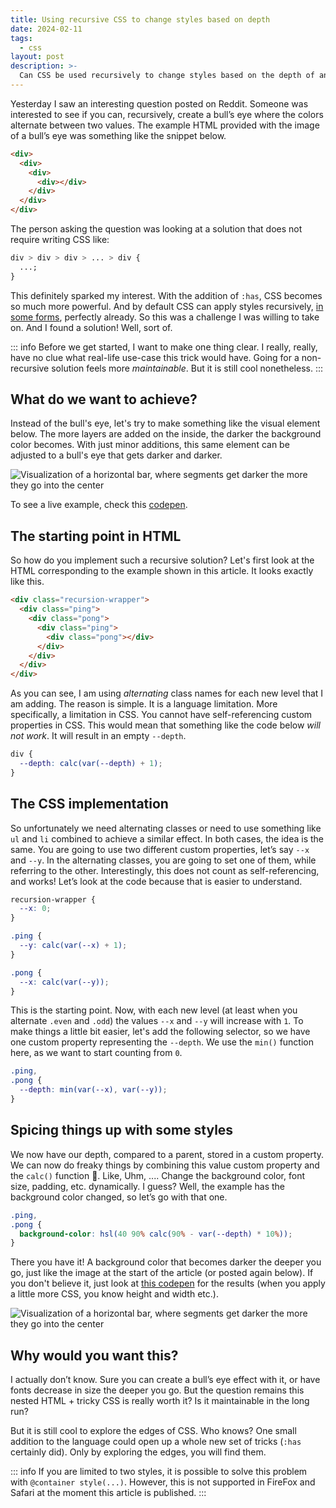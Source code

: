 ```yaml
---
title: Using recursive CSS to change styles based on depth
date: 2024-02-11
tags:
  - css
layout: post
description: >-
  Can CSS be used recursively to change styles based on the depth of an element in a container? Well it can, but it is a little tricky.
---
```


Yesterday I saw an interesting question posted on Reddit. Someone was interested to see if you can, recursively, create a bull’s eye where the colors alternate between two values. The example HTML provided with the image of a bull’s eye was something like the snippet below.

```html
<div>
  <div>
    <div>
      <div></div>
    </div>
  </div>
</div>
```

The person asking the question was looking at a solution that does not require writing CSS like:

```css
div > div > div > ... > div {
  ...;
}
```

This definitely sparked my interest. With the addition of `:has`, CSS becomes so much more powerful. And by default CSS can apply styles recursively, [in some forms](/writing/an-ode-to-the-css-owl-selector/), perfectly already. So this was a challenge I was willing to take on. And I found a solution! Well, sort of.

::: info
Before we get started, I want to make one thing clear. I really, really, have no clue what real-life use-case this trick would have. Going for a non-recursive solution feels more _maintainable_. But it is still cool nonetheless.
:::

## What do we want to achieve?

Instead of the bull's eye, let's try to make something like the visual element below. The more layers are added on the inside, the darker the background color becomes. With just minor additions, this same element can be adjusted to a bull's eye that gets darker and darker.

![Visualization of a horizontal bar, where segments get darker the more they go into the center](/img/recursive-example.png)

To see a live example, check this [codepen](https://codepen.io/kpnnkmp/vyckes/pen/YzgJqVE).

## The starting point in HTML

So how do you implement such a recursive solution? Let's first look at the HTML corresponding to the example shown in this article. It looks exactly like this.

```html
<div class="recursion-wrapper">
  <div class="ping">
    <div class="pong">
      <div class="ping">
        <div class="pong"></div>
      </div>
    </div>
  </div>
</div>
```

As you can see, I am using _alternating_ class names for each new level that I am adding. The reason is simple. It is a language limitation. More specifically, a limitation in CSS. You cannot have self-referencing custom properties in CSS. This would mean that something like the code below _will not work_. It will result in an empty `--depth`.

```css
div {
  --depth: calc(var(--depth) + 1);
}
```

## The CSS implementation

So unfortunately we need alternating classes or need to use something like `ul` and `li` combined to achieve a similar effect. In both cases, the idea is the same. You are going to use two different custom properties, let’s say `--x` and `--y`. In the alternating classes, you are going to set one of them, while referring to the other. Interestingly, this does not count as self-referencing, and works! Let’s look at the code because that is easier to understand.

```css
recursion-wrapper {
  --x: 0;
}

.ping {
  --y: calc(var(--x) + 1);
}

.pong {
  --x: calc(var(--y));
}
```

This is the starting point. Now, with each new level (at least when you alternate `.even` and `.odd`) the values `--x` and `--y` will increase with `1`. To make things a little bit easier, let's add the following selector, so we have one custom property representing the `--depth`. We use the `min()` function here, as we want to start counting from `0`.

```css
.ping,
.pong {
  --depth: min(var(--x), var(--y));
}
```

## Spicing things up with some styles

We now have our depth, compared to a parent, stored in a custom property. We can now do freaky things by combining this value custom property and the `calc()` function 🥳. Like, Uhm, .... Change the background color, font size, padding, etc. dynamically. I guess? Well, the example has the background color changed, so let’s go with that one.

```css
.ping,
.pong {
  background-color: hsl(40 90% calc(90% - var(--depth) * 10%));
}
```

There you have it! A background color that becomes darker the deeper you go, just like the image at the start of the article (or posted again below). If you don't believe it, just look at [this codepen](https://codepen.io/kpnnkmp/vyckes/pen/YzgJqVE) for the results (when you apply a little more CSS, you know height and width etc.).

![Visualization of a horizontal bar, where segments get darker the more they go into the center](/img/recursive-example.png)

## Why would you want this?

I actually don’t know. Sure you can create a bull’s eye effect with it, or have fonts decrease in size the deeper you go. But the question remains this nested HTML + tricky CSS is really worth it? Is it maintainable in the long run?

But it is still cool to explore the edges of CSS. Who knows? One small addition to the language could open up a whole new set of tricks (`:has` certainly did). Only by exploring the edges, you will find them.

::: info
If you are limited to two styles, it is possible to solve this problem with `@container style(...)`. However, this is not supported in FireFox and Safari at the moment this article is published.
:::
